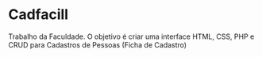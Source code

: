 # Cadfacill
Trabalho da Faculdade. O objetivo é criar uma interface HTML, CSS, PHP e CRUD para Cadastros de Pessoas (Ficha de Cadastro)
